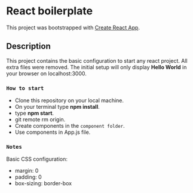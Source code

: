 # React boilerplate

This project was bootstrapped with [Create React App](https://github.com/facebook/create-react-app).

## Description

This project contains the basic configuration to start any react project. All extra files were removed. The initial setup will only display **Hello World** in your browser on localhost:3000.

### `How to start`

- Clone this repository on your local machine.
- On your terminal type **npm install**.
- type **npm start**.
- git remote rm origin.
- Create components in the `component folder`.
- Use components in App.js file.

### `Notes`

Basic CSS configuration:

- margin: 0
- padding: 0
- box-sizing: border-box
